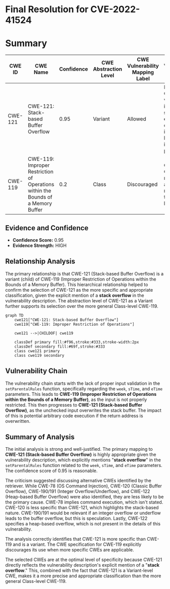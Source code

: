 # Final Resolution for CVE-2022-41524

# Summary
| CWE ID | CWE Name | Confidence | CWE Abstraction Level | CWE Vulnerability Mapping Label | CWE-Vulnerability Mapping Notes |
|---|---|---|---|---|---|
| CWE-121 | CWE-121: Stack-based Buffer Overflow | 0.95 | Variant | Allowed | Primary CWE. The vulnerability involves a **stack overflow** due to improper handling of input parameters. |
| CWE-119 | CWE-119: Improper Restriction of Operations within the Bounds of a Memory Buffer | 0.2 | Class | Discouraged | Contributing CWE. The root cause is an improper restriction of the memory buffer. |

## Evidence and Confidence

*   **Confidence Score:** 0.95
*   **Evidence Strength:** HIGH

## Relationship Analysis
The primary relationship is that CWE-121 (Stack-based Buffer Overflow) is a variant (child) of CWE-119 (Improper Restriction of Operations within the Bounds of a Memory Buffer). This hierarchical relationship helped to confirm the selection of CWE-121 as the more specific and appropriate classification, given the explicit mention of a **stack overflow** in the vulnerability description. The abstraction level of CWE-121 as a Variant further supports its selection over the more general Class-level CWE-119.

```mermaid
graph TD
    cwe121["CWE-121: Stack-based Buffer Overflow"]
    cwe119["CWE-119: Improper Restriction of Operations"]
    
    cwe121 -->|CHILDOF| cwe119
    
    classDef primary fill:#f96,stroke:#333,stroke-width:2px
    classDef secondary fill:#69f,stroke:#333
    class cwe121 primary
    class cwe119 secondary
```

## Vulnerability Chain
The vulnerability chain starts with the lack of proper input validation in the `setParentalRules` function, specifically regarding the `week`, `sTime`, and `eTime` parameters. This leads to **CWE-119 (Improper Restriction of Operations within the Bounds of a Memory Buffer)**, as the input is not properly restricted. This then progresses to **CWE-121 (Stack-based Buffer Overflow)**, as the unchecked input overwrites the stack buffer. The impact of this is potential arbitrary code execution if the return address is overwritten.

## Summary of Analysis
The initial analysis is strong and well-justified. The primary mapping to **CWE-121 (Stack-based Buffer Overflow)** is highly appropriate given the vulnerability description, which explicitly mentions "**stack overflow**" in the `setParentalRules` function related to the `week`, `sTime`, and `eTime` parameters. The confidence score of 0.95 is reasonable.

The criticism suggested discussing alternative CWEs identified by the retriever. While CWE-78 (OS Command Injection), CWE-120 (Classic Buffer Overflow), CWE-190/191 (Integer Overflow/Underflow), and CWE-122 (Heap-based Buffer Overflow) were also identified, they are less likely to be the primary cause. CWE-78 implies command execution, which isn't stated. CWE-120 is less specific than CWE-121, which highlights the stack-based nature. CWE-190/191 would be relevant if an integer overflow or underflow leads to the buffer overflow, but this is speculation. Lastly, CWE-122 specifies a heap-based overflow, which is not present in the details of this vulnerability.

The analysis correctly identifies that CWE-121 is more specific than CWE-119 and is a variant. The CWE specification for CWE-119 explicitly discourages its use when more specific CWEs are applicable.

The selected CWEs are at the optimal level of specificity because CWE-121 directly reflects the vulnerability description's explicit mention of a "**stack overflow**." This, combined with the fact that CWE-121 is a Variant-level CWE, makes it a more precise and appropriate classification than the more general Class-level CWE-119.